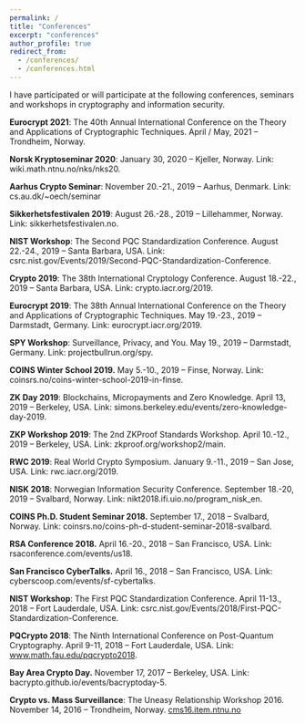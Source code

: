 ```yaml
---
permalink: /
title: "Conferences"
excerpt: "conferences"
author_profile: true
redirect_from:
  - /conferences/
  - /conferences.html
---
```


I have participated or will participate at the following conferences, seminars and workshops in cryptography and information security.

**Eurocrypt 2021**: The 40th Annual International Conference on the Theory and Applications of Cryptographic Techniques. April / May, 2021 – Trondheim, Norway.

**Norsk Kryptoseminar 2020**: January 30, 2020 – Kjeller, Norway. Link: wiki.math.ntnu.no/nks/nks20.

**Aarhus Crypto Seminar**: November 20.-21., 2019 – Aarhus, Denmark. Link: cs.au.dk/~oech/seminar

**Sikkerhetsfestivalen 2019**: August 26.-28., 2019 – Lillehammer, Norway. Link: sikkerhetsfestivalen.no.

**NIST Workshop**: The Second PQC Standardization Conference. August 22.-24., 2019 – Santa Barbara, USA. Link: csrc.nist.gov/Events/2019/Second-PQC-Standardization-Conference.

**Crypto 2019**: The 38th International Cryptology Conference. August 18.-22., 2019 – Santa Barbara, USA. Link: crypto.iacr.org/2019.

**Eurocrypt 2019**: The 38th Annual International Conference on the Theory and Applications of Cryptographic Techniques. May 19.-23., 2019 – Darmstadt, Germany. Link: eurocrypt.iacr.org/2019.

**SPY Workshop**: Surveillance, Privacy, and You. May 19., 2019 – Darmstadt, Germany. Link: projectbullrun.org/spy.

**COINS Winter School 2019.** May 5.-10., 2019 – Finse, Norway. Link: coinsrs.no/coins-winter-school-2019-in-finse.

**ZK Day 2019**: Blockchains, Micropayments and Zero Knowledge. April 13, 2019 – Berkeley, USA. Link: simons.berkeley.edu/events/zero-knowledge-day-2019.

**ZKP Workshop 2019**: The 2nd ZKProof Standards Workshop. April 10.-12., 2019 – Berkeley, USA. Link: zkproof.org/workshop2/main.

**RWC 2019**: Real World Crypto Symposium. January 9.-11., 2019 – San Jose, USA. Link: rwc.iacr.org/2019.

**NISK 2018**: Norwegian Information Security Conference. September 18.-20, 2019 – Svalbard, Norway. Link: nikt2018.ifi.uio.no/program_nisk_en.

**COINS Ph.D. Student Seminar 2018.** September 17., 2018 – Svalbard, Norway. Link: coinsrs.no/coins-ph-d-student-seminar-2018-svalbard.

**RSA Conference 2018.** April 16.-20., 2018 – San Francisco, USA. Link: rsaconference.com/events/us18.

**San Francisco CyberTalks.** April 16., 2018 – San Francisco, USA. Link: cyberscoop.com/events/sf-cybertalks.

**NIST Workshop**: The First PQC Standardization Conference. April 11-13., 2018 – Fort Lauderdale, USA. Link: csrc.nist.gov/Events/2018/First-PQC-Standardization-Conference.

**PQCrypto 2018**: The Ninth International Conference on Post-Quantum Cryptography. April 9-11, 2018 – Fort Lauderdale, USA. Link: www.math.fau.edu/pqcrypto2018.

**Bay Area Crypto Day.** November 17, 2017 – Berkeley, USA. Link: bacrypto.github.io/events/bacryptoday-5.

**Crypto vs. Mass Surveillance**: The Uneasy Relationship Workshop 2016. November 14, 2016 – Trondheim, Norway. [cms16.item.ntnu.no](http://cms16.item.ntnu.no)

